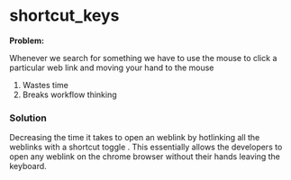 # shortcut_keys

**Problem:**

Whenever we search for something we have to use the mouse to click a particular web link and moving your hand to the mouse

1. Wastes time
2. Breaks workflow thinking

### Solution
Decreasing the time it takes to open an weblink by hotlinking all the weblinks with a shortcut toggle . This essentially allows the developers to open any weblink on the chrome browser without their hands leaving the keyboard.
